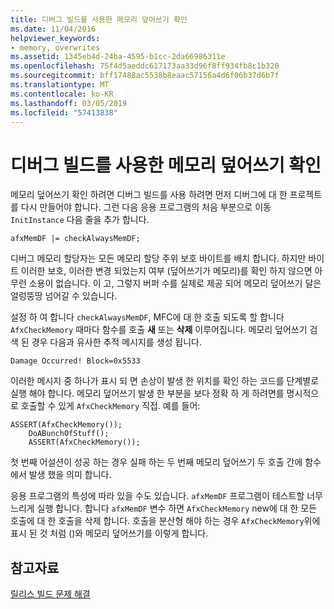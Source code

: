 ```yaml
---
title: 디버그 빌드를 사용한 메모리 덮어쓰기 확인
ms.date: 11/04/2016
helpviewer_keywords:
- memory, overwrites
ms.assetid: 1345eb4d-24ba-4595-b1cc-2da66986311e
ms.openlocfilehash: 75f4d5aeddc617173aa33d96f8ff934fb8c1b320
ms.sourcegitcommit: bff17488ac5538b8eaac57156a4d6f06b37d6b7f
ms.translationtype: MT
ms.contentlocale: ko-KR
ms.lasthandoff: 03/05/2019
ms.locfileid: "57413838"
---
```

# <a name="using-the-debug-build-to-check-for-memory-overwrite"></a>디버그 빌드를 사용한 메모리 덮어쓰기 확인

메모리 덮어쓰기 확인 하려면 디버그 빌드를 사용 하려면 먼저 디버그에 대 한 프로젝트를 다시 만들어야 합니다. 그런 다음 응용 프로그램의 처음 부분으로 이동 `InitInstance` 다음 줄을 추가 합니다.

```
afxMemDF |= checkAlwaysMemDF;
```

디버그 메모리 할당자는 모든 메모리 할당 주위 보호 바이트를 배치 합니다. 하지만 바이트 이러한 보호, 이러한 변경 되었는지 여부 (덮어쓰기가 메모리)를 확인 하지 않으면 아무런 소용이 없습니다. 이 고, 그렇지 버퍼 수를 실제로 제공 되어 메모리 덮어쓰기 달은 얼렁뚱땅 넘어갈 수 있습니다.

설정 하 여 합니다 `checkAlwaysMemDF`, MFC에 대 한 호출 되도록 할 합니다 `AfxCheckMemory` 때마다 함수를 호출 **새** 또는 **삭제** 이루어집니다. 메모리 덮어쓰기 검색 된 경우 다음과 유사한 추적 메시지를 생성 됩니다.

```
Damage Occurred! Block=0x5533
```

이러한 메시지 중 하나가 표시 되 면 손상이 발생 한 위치를 확인 하는 코드를 단계별로 실행 해야 합니다. 메모리 덮어쓰기 발생 한 부분을 보다 정확 하 게 하려면를 명시적으로 호출할 수 있게 `AfxCheckMemory` 직접. 예를 들어:

```
ASSERT(AfxCheckMemory());
    DoABunchOfStuff();
    ASSERT(AfxCheckMemory());
```

첫 번째 어설션이 성공 하는 경우 실패 하는 두 번째 메모리 덮어쓰기 두 호출 간에 함수에서 발생 했을 의미 합니다.

응용 프로그램의 특성에 따라 있을 수도 있습니다. `afxMemDF` 프로그램이 테스트할 너무 느리게 실행 합니다. 합니다 `afxMemDF` 변수 하면 `AfxCheckMemory` new에 대 한 모든 호출에 대 한 호출을 삭제 합니다. 호출을 분산형 해야 하는 경우 `AfxCheckMemory`위에 표시 된 것 처럼 ()와 메모리 덮어쓰기를 이렇게 합니다.

## <a name="see-also"></a>참고자료

[릴리스 빌드 문제 해결](../../build/reference/fixing-release-build-problems.md)
